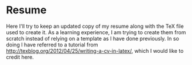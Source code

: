 # Resume
Here I'll try to keep an updated copy of my resume along with the TeX file used to create it.  As a learning experience, I am trying to create them from scratch instead of relying on a template as I have done previously.  In so doing I have referred to a tutorial from http://texblog.org/2012/04/25/writing-a-cv-in-latex/, which I would like to credit here.  

